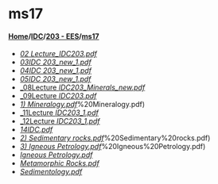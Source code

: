 # ms17
#### [Home](../../..)\/[IDC](../..)\/[203 - EES](..)\/[ms17]()
- [_02 Lecture_IDC203.pdf_](02%20Lecture_IDC203.pdf)
- [_03IDC 203_new_1.pdf_](03IDC%20203_new_1.pdf)
- [_04IDC 203_new_1.pdf_](04IDC%20203_new_1.pdf)
- [_05IDC 203_new_1.pdf_](05IDC%20203_new_1.pdf)
- [_08Lecture _IDC203_Minerals_new.pdf_](08Lecture%20_IDC203_Minerals_new.pdf)
- [_09Lecture _IDC203.pdf_](09Lecture%20_IDC203.pdf)
- [_1) Mineralogy.pdf_](1)%20Mineralogy.pdf)
- [_11Lecture _IDC203_1.pdf_](11Lecture%20_IDC203_1.pdf)
- [_12Lecture _IDC203_1.pdf_](12Lecture%20_IDC203_1.pdf)
- [_14IDC.pdf_](14IDC.pdf)
- [_2) Sedimentary rocks.pdf_](2)%20Sedimentary%20rocks.pdf)
- [_3) Igneous Petrology.pdf_](3)%20Igneous%20Petrology.pdf)
- [_Igneous Petrology.pdf_](Igneous%20Petrology.pdf)
- [_Metamorphic Rocks.pdf_](Metamorphic%20Rocks.pdf)
- [_Sedimentology.pdf_](Sedimentology.pdf)

